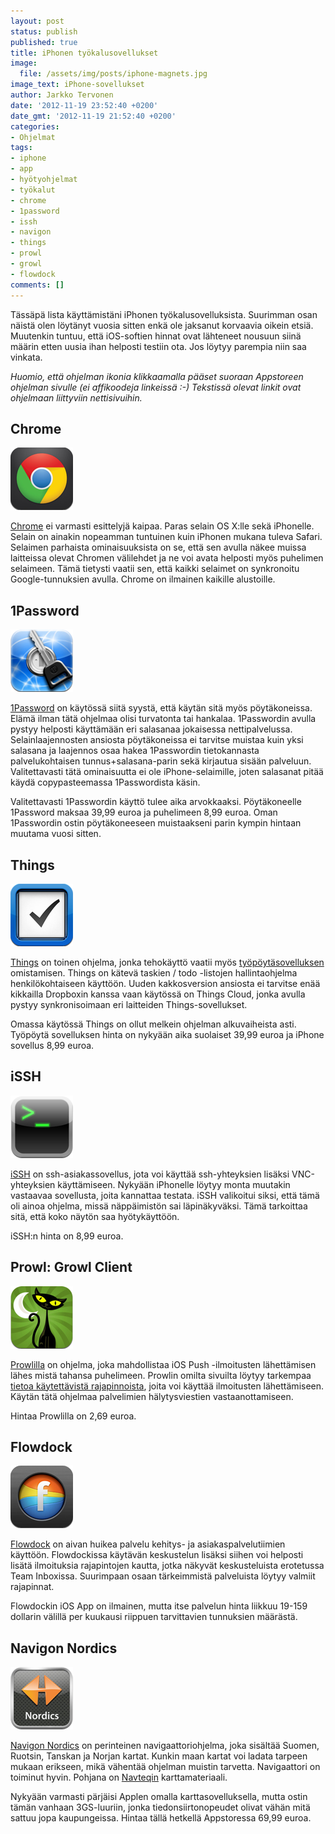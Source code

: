 ```yaml
---
layout: post
status: publish
published: true
title: iPhonen työkalusovellukset
image:
  file: /assets/img/posts/iphone-magnets.jpg
image_text: iPhone-sovellukset
author: Jarkko Tervonen
date: '2012-11-19 23:52:40 +0200'
date_gmt: '2012-11-19 21:52:40 +0200'
categories:
- Ohjelmat
tags:
- iphone
- app
- hyötyohjelmat
- työkalut
- chrome
- 1password
- issh
- navigon
- things
- prowl
- growl
- flowdock
comments: []
---
```


Tässäpä lista käyttämistäni iPhonen työkalusovelluksista. Suurimman osan näistä olen löytänyt vuosia sitten enkä ole jaksanut korvaavia oikein etsiä. Muutenkin tuntuu, että iOS-softien hinnat ovat lähteneet nousuun siinä määrin etten uusia ihan helposti testiin ota. Jos löytyy parempia niin saa vinkata.

_Huomio, että ohjelman ikonia klikkaamalla pääset suoraan Appstoreen ohjelman sivulle (ei affikoodeja linkeissä :-) Tekstissä olevat linkit ovat ohjelmaan liittyviin nettisivuihin._

## Chrome

<amp-img src="/assets/img/posts/app-icon-chrome.png" alt="Chrome App -ikoni" width="4" height="3" layout="responsive">
  <noscript><img src="/assets/img/posts/app-icon-chrome.png" alt="Chrome App -ikoni" /></noscript>
</amp-img>

[Chrome](http://itunes.apple.com/us/app/chrome/id535886823?mt=8) ei varmasti esittelyjä kaipaa. Paras selain OS X:lle sekä iPhonelle. Selain on ainakin nopeamman tuntuinen kuin iPhonen mukana tuleva Safari. Selaimen parhaista ominaisuuksista on se, että sen avulla näkee muissa laitteissa olevat Chromen välilehdet ja ne voi avata helposti myös puhelimen selaimeen. Tämä tietysti vaatii sen, että kaikki selaimet on synkronoitu Google-tunnuksien avulla. Chrome on ilmainen kaikille alustoille.

## 1Password

<amp-img src="/assets/img/posts/app-icon-1password.png" alt="1Password App -ikoni" width="4" height="3" layout="responsive">
  <noscript><img src="/assets/img/posts/app-icon-1password.png" alt="1Password App -ikoni" /></noscript>
</amp-img>

[1Password](http://itunes.apple.com/fi/app/1password-for-iphone/id285897618?mt=8) on käytössä siitä syystä, että käytän sitä myös pöytäkoneissa. Elämä ilman tätä ohjelmaa olisi turvatonta tai hankalaa. 1Passwordin avulla pystyy helposti käyttämään eri salasanaa jokaisessa nettipalvelussa. Selainlaajennosten ansiosta pöytäkoneissa ei tarvitse muistaa kuin yksi salasana ja laajennos osaa hakea 1Passwordin tietokannasta palvelukohtaisen tunnus+salasana-parin sekä kirjautua sisään palveluun. Valitettavasti tätä ominaisuutta ei ole iPhone-selaimille, joten salasanat pitää käydä copypasteemassa 1Passwordista käsin.

Valitettavasti 1Passwordin käyttö tulee aika arvokkaaksi. Pöytäkoneelle 1Password maksaa 39,99 euroa ja puhelimeen 8,99 euroa. Oman 1Passwordin ostin pöytäkoneeseen muistaakseni parin kympin hintaan muutama vuosi sitten.

## Things

<amp-img src="/assets/img/posts/app-icon-things.png" alt="Things App -ikoni" width="4" height="3" layout="responsive">
  <noscript><img src="/assets/img/posts/app-icon-things.png" alt="Things App -ikoni" /></noscript>
</amp-img>

[Things](http://itunes.apple.com/us/app/things/id284971781?mt=8) on toinen ohjelma, jonka tehokäyttö vaatii myös [työpöytäsovelluksen](http://itunes.apple.com/app/things/id407951449?mt=12) omistamisen. Things on kätevä taskien / todo -listojen hallintaohjelma henkilökohtaiseen käyttöön. Uuden kakkosversion ansiosta ei tarvitse enää kikkailla Dropboxin kanssa vaan käytössä on Things Cloud, jonka avulla pystyy synkronisoimaan eri laitteiden Things-sovellukset.

Omassa käytössä Things on ollut melkein ohjelman alkuvaiheista asti. Työpöytä sovelluksen hinta on nykyään aika suolaiset 39,99 euroa ja iPhone sovellus 8,99 euroa.

## iSSH

<amp-img src="/assets/img/posts/app-icon-issh.png" alt="iSSH App -ikoni" width="4" height="3" layout="responsive">
  <noscript><img src="/assets/img/posts/app-icon-issh.png" alt="iSSH App -ikoni" /></noscript>
</amp-img>

[iSSH](http://itunes.apple.com/us/app/issh-ssh-vnc-console/id287765826?mt=8) on ssh-asiakassovellus, jota voi käyttää ssh-yhteyksien lisäksi VNC-yhteyksien käyttämiseen. Nykyään iPhonelle löytyy monta muutakin vastaavaa sovellusta, joita kannattaa testata. iSSH valikoitui siksi, että tämä oli ainoa ohjelma, missä näppäimistön sai läpinäkyväksi. Tämä tarkoittaa sitä, että koko näytön saa hyötykäyttöön.

iSSH:n hinta on 8,99 euroa.

## Prowl: Growl Client

<amp-img src="/assets/img/posts/app-icon-prowl-growl-client.png" alt="Prowl: Growl Client App -ikoni" width="4" height="3" layout="responsive">
  <noscript><img src="/assets/img/posts/app-icon-prowl-growl-client.png" alt="Prowl: Growl Client App -ikoni" /></noscript>
</amp-img>

[Prowlilla](https://itunes.apple.com/us/app/prowl-growl-client/id320876271) on ohjelma, joka mahdollistaa iOS Push -ilmoitusten lähettämisen lähes mistä tahansa puhelimeen. Prowlin omilta sivuilta löytyy tarkempaa [tietoa käytettävistä rajapinnoista](http://www.prowlapp.com/), joita voi käyttää ilmoitusten lähettämiseen. Käytän tätä ohjelmaa palvelimien hälytysviestien vastaanottamiseen.

Hintaa Prowlilla on 2,69 euroa.

## Flowdock

<amp-img src="/assets/img/posts/app-icon-flowdock.png" alt="Flowdock App -ikoni" width="4" height="3" layout="responsive">
  <noscript><img src="/assets/img/posts/app-icon-flowdock.png" alt="Flowdock App -ikoni" /></noscript>
</amp-img>

[Flowdock](http://www.flowdock.com/) on aivan huikea palvelu kehitys- ja asiakaspalvelutiimien käyttöön. Flowdockissa käytävän keskustelun lisäksi siihen voi helposti lisätä ilmoituksia rajapintojen kautta, jotka näkyvät keskusteluista erotetussa Team Inboxissa. Suurimpaan osaan tärkeimmistä palveluista löytyy valmiit rajapinnat.

Flowdockin iOS App on ilmainen, mutta itse palvelun hinta liikkuu 19-159 dollarin välillä per kuukausi riippuen tarvittavien tunnuksien määrästä.

## Navigon Nordics

<amp-img src="/assets/img/posts/app-icon-navigon-nordics.png" alt="Navigon Nordics App -ikoni" width="4" height="3" layout="responsive">
  <noscript><img src="/assets/img/posts/app-icon-navigon-nordics.png" alt="Navigon Nordics App -ikoni" /></noscript>
</amp-img>

[Navigon Nordics](https://itunes.apple.com/fi/app/navigon-nordics/id320268679) on perinteinen navigaattoriohjelma, joka sisältää Suomen, Ruotsin, Tanskan ja Norjan kartat. Kunkin maan kartat voi ladata tarpeen mukaan erikseen, mikä vähentää ohjelman muistin tarvetta. Navigaattori on toiminut hyvin. Pohjana on [Navteqin](http://www.navteq.com/) karttamateriaali.

Nykyään varmasti pärjäisi Applen omalla karttasovelluksella, mutta ostin tämän vanhaan 3GS-luuriin, jonka tiedonsiirtonopeudet olivat vähän mitä sattuu jopa kaupungeissa. Hintaa tällä hetkellä Appstoressa 69,99 euroa.
